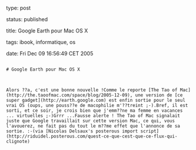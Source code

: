 type: post
status: published
title: Google Earth pour Mac OS X
tags: ibook, informatique, os
date: Fri Dec 09 16:56:49 CET 2005
~~~~~~
# Google Earth pour Mac OS X

Alors ??a, c'est une bonne nouvelle !Comme le reporte [The Tao of Mac](http://the.taoofmac.com/space/blog/2005-12-09), une version de [ce super gadget](http://earth.google.com) est enfin sortie pour le seul vrai OS (oups, une pouss??e de macophilie m'??treint ;-).Bref, il est sorti, et ce soir, je crois bien que j'emm??ne ma femme en vacances ... virtuelles ;-)Grrr ...Fausse alerte ! The Tao of Mac signalait juste que Google travaillait sur cette version Mac, ce qui, vous l'avouerez, ne fait pas du tout le m??me effet que l'annonce de sa sortie. :-(via [Nicolas Delsaux's posterous import script](http://riduidel.posterous.com/quest-ce-que-cest-que-ce-flux-qui-clignote)